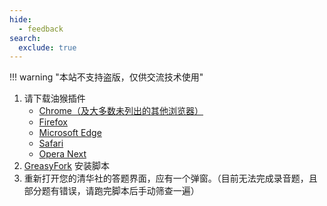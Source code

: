```yaml
---
hide:
  - feedback
search:
  exclude: true
---
```


!!! warning "本站不支持盗版，仅供交流技术使用"

1. 请下载油猴插件  
    - [Chrome（及大多数未列出的其他浏览器）](https://chrome.zzzmh.cn/info/dhdgffkkebhmkfjojejmpbldmpobfkfo)  
    - [Firefox](https://addons.mozilla.org/en-US/firefox/addon/tampermonkey/)  
    - [Microsoft Edge](https://microsoftedge.microsoft.com/addons/detail/iikmkjmpaadaobahmlepeloendndfphd)  
    - [Safari](https://apps.apple.com/us/app/tampermonkey/id1482490089)  
    - [Opera Next](https://addons.opera.com/en/extensions/details/tampermonkey-beta/)  
2. [GreasyFork](https://greasyfork.org/zh-CN/scripts/474368-%E6%B8%85%E5%8D%8E%E7%A4%BE%E8%A7%86%E5%90%AC%E8%AF%B42023-%E8%87%AA%E5%8A%A8%E7%AD%94%E9%A2%98) 安装脚本  
3. 重新打开您的清华社的答题界面，应有一个弹窗。（目前无法完成录音题，且部分题有错误，请跑完脚本后手动筛查一遍）
